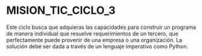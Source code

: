 # MISION_TIC_CICLO_3
 Este ciclo busca que adquieras las capacidades para construir un programa de manera individual que resuelve requerimientos de un tercero, que perfectamente puede provenir de una empresa o una organización. La solución debe ser dada a través de un lenguaje imperativo como Python.
